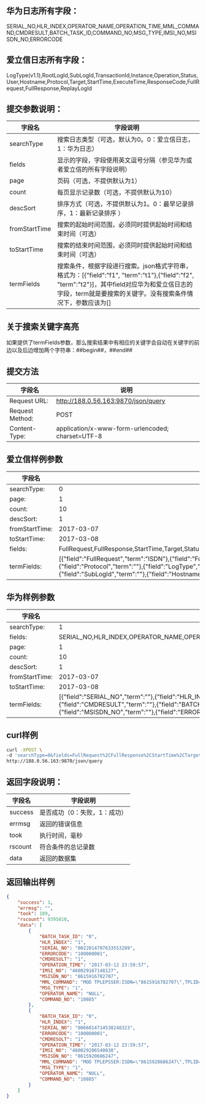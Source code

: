 ## 华为日志所有字段：
SERIAL_NO,HLR_INDEX,OPERATOR_NAME,OPERATION_TIME,MML_COMMAND,CMDRESULT,BATCH_TASK_ID,COMMAND_NO,MSG_TYPE,IMSI_NO,MSISDN_NO,ERRORCODE

## 爱立信日志所有字段：
LogType(v1.1),RootLogId,SubLogId,TransactionId,Instance,Operation,Status,User,Hostname,Protocol,Target,StartTime,ExecuteTime,ResponseCode,FullRequest,FullResponse,ReplayLogId

## 提交参数说明：

字段名 | 字段说明
---- | ---
searchType | 搜索日志类型（可选，默认为0。0：爱立信日志，1：华为日志）
fields |  显示的字段，字段使用英文逗号分隔（参见华为或者爱立信的所有字段说明）
page | 页码（可选，不提供默认为1）
count | 每页显示记录数（可选，不提供默认为10）
descSort | 排序方式（可选，不提供默认为1。0：最早记录排序，1：最新记录排序 ）
fromStartTime | 搜索的起始时间范围，必须同时提供起始时间和结束时间（可选）
toStartTime | 搜索的结束时间范围，必须同时提供起始时间和结束时间（可选）
termFields | 搜索条件，根据字段进行搜索。json格式字符串，格式为：[{"field":"f1", "term":"t1"},{"field":"f2", "term":"t2"}]，其中field对应华为和爱立信日志的字段，term就是要搜索的关键字。没有搜索条件情况下，参数应该为[]

## 关于搜索关键字高亮
如果提供了termFields参数，那么搜索结果中有相应的关键字会自动在关键字的前边以及后边增加两个字符串：##begin##，##end##

## 提交方法

字段名 | 说明
---- | ---
Request URL: | http://188.0.56.163:9870/json/query
Request Method: | POST
Content-Type: | application/x-www-form-urlencoded; charset=UTF-8

## 爱立信样例参数

字段名 | 样例
---- | ---
searchType: | 0
page: | 1
count: | 10
descSort: | 1
fromStartTime: | 2017-03-07
toStartTime: | 2017-03-08
fields: | FullRequest,FullResponse,StartTime,Target,Status,Operation,Protocol,LogType,ResponseCode,ExecuteTime,TransactionId,SubLogId,Hostname,User,RootLogId,Instance
termFields: | [{"field":"FullRequest","term":"ISDN"},{"field":"FullResponse","term":""},{"field":"Target","term":""},{"field":"Status","term":""},{"field":"Operation","term":""},{"field":"Protocol","term":""},{"field":"LogType","term":""},{"field":"ResponseCode","term":""},{"field":"ExecuteTime","term":""},{"field":"TransactionId","term":""},{"field":"SubLogId","term":""},{"field":"Hostname","term":""},{"field":"User","term":""},{"field":"RootLogId","term":""},{"field":"Instance","term":""}]

## 华为样例参数

字段名 | 样例
---- | ---
searchType: | 1
fields: | SERIAL_NO,HLR_INDEX,OPERATOR_NAME,OPERATION_TIME,MML_COMMAND,CMDRESULT,BATCH_TASK_ID,COMMAND_NO,MSG_TYPE,IMSI_NO,MSISDN_NO,ERRORCODE
page: | 1
count: | 10
descSort: | 1
fromStartTime: | 2017-03-07
toStartTime: | 2017-03-08
termFields: | [{"field":"SERIAL_NO","term":""},{"field":"HLR_INDEX","term":""},{"field":"OPERATOR_NAME","term":""},{"field":"MML_COMMAND","term":""},{"field":"CMDRESULT","term":""},{"field":"BATCH_TASK_ID","term":""},{"field":"COMMAND_NO","term":""},{"field":"MSG_TYPE","term":""},{"field":"IMSI_NO","term":""},{"field":"MSISDN_NO","term":""},{"field":"ERRORCODE","term":""}]


## curl样例
```sh
curl -XPOST \
-d 'searchType=0&fields=FullRequest%2CFullResponse%2CStartTime%2CTarget%2CStatus%2COperation%2CProtocol%2CLogType%2CResponseCode%2CExecuteTime%2CTransactionId%2CSubLogId%2CHostname%2CUser%2CRootLogId%2CInstance&page=1&count=&descSort=&fromStartTime=&toStartTime=&termFields=%5B%5D' \
http://188.0.56.163:9870/json/query
```

## 返回字段说明：

字段名 | 字段说明
---- | ---
success | 是否成功（0：失败，1：成功）
errmsg |  返回的错误信息
took | 执行时间，毫秒
rscount | 符合条件的总记录数
data | 返回的数据集

## 返回输出样例

```json
{
    "success": 1, 
    "errmsg": "", 
    "took": 189, 
    "rscount": 9395810, 
    "data": [
        {
            "BATCH_TASK_ID": "0", 
            "HLR_INDEX": "1", 
            "SERIAL_NO": "0022014707633553289", 
            "ERRORCODE": "100000001", 
            "CMDRESULT": "1", 
            "OPERATION_TIME": "2017-03-12 23:59:57", 
            "IMSI_NO": "460029167148127", 
            "MSISDN_NO": "8615916782707", 
            "MML_COMMAND": "MOD TPLEPSSER:ISDN=\"8615916782707\",TPLID=1;", 
            "MSG_TYPE": "1", 
            "OPERATOR_NAME": "NULL", 
            "COMMAND_NO": "10885"
        }, 
        {
            "BATCH_TASK_ID": "0", 
            "HLR_INDEX": "1", 
            "SERIAL_NO": "0066014714538248323", 
            "ERRORCODE": "100000001", 
            "CMDRESULT": "1", 
            "OPERATION_TIME": "2017-03-12 23:59:57", 
            "IMSI_NO": "460029206540038", 
            "MSISDN_NO": "8615920686247", 
            "MML_COMMAND": "MOD TPLEPSSER:ISDN=\"8615920686247\",TPLID=201;", 
            "MSG_TYPE": "1", 
            "OPERATOR_NAME": "NULL", 
            "COMMAND_NO": "10885"
        }
    ]
}
```

